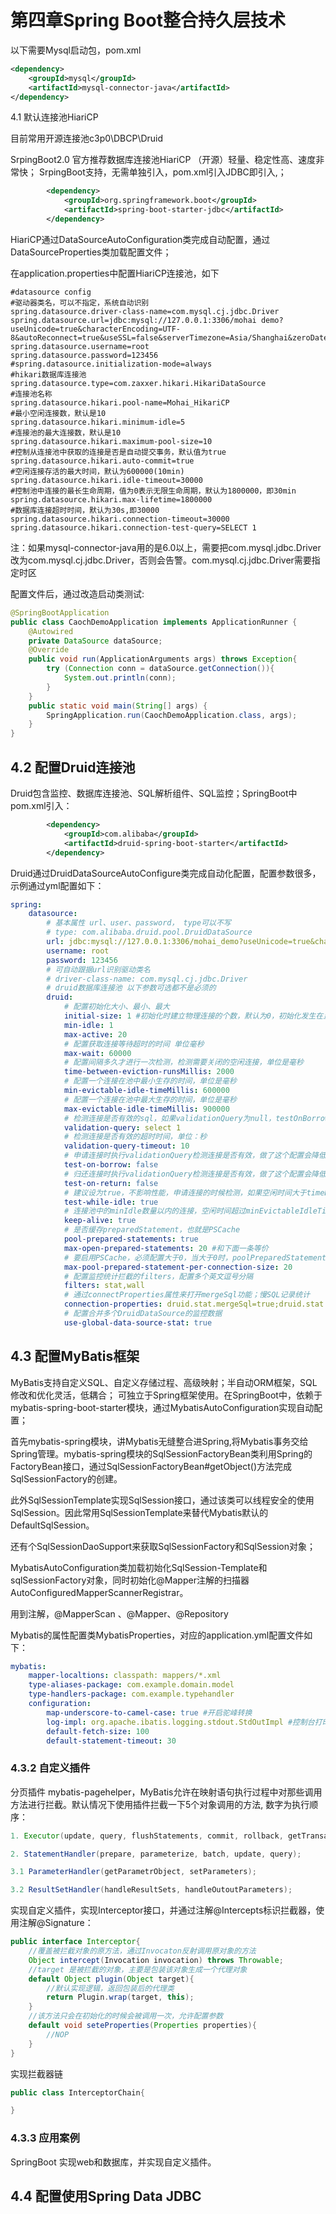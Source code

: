 # 第四章Spring Boot整合持久层技术

以下需要Mysql启动包，pom.xml

```xml
<dependency>
    <groupId>mysql</groupId>
    <artifactId>mysql-connector-java</artifactId>
</dependency>
```

4.1 默认连接池HiariCP

目前常用开源连接池c3p0\DBCP\Druid

SrpingBoot2.0 官方推荐数据库连接池HiariCP （开源）轻量、稳定性高、速度非常快；
SrpingBoot支持，无需单独引入，pom.xml引入JDBC即引入,；
```xml
        <dependency>
            <groupId>org.springframework.boot</groupId>
            <artifactId>spring-boot-starter-jdbc</artifactId>
        </dependency>
```
HiariCP通过DataSourceAutoConfiguration类完成自动配置，通过DataSourceProperties类加载配置文件；

在application.properties中配置HiariCP连接池，如下

```properties
#datasource config
#驱动器类名，可以不指定，系统自动识别
spring.datasource.driver-class-name=com.mysql.cj.jdbc.Driver
spring.datasource.url=jdbc:mysql://127.0.0.1:3306/mohai demo?useUnicode=true&characterEncoding=UTF-8&autoReconnect=true&useSSL=false&serverTimezone=Asia/Shanghai&zeroDateTimeBehavior=convertToNull
spring.datasource.username=root
spring.datasource.password=123456
#spring.datasource.initialization-mode=always
#hikari数据库连接池
spring.datasource.type=com.zaxxer.hikari.HikariDataSource
#连接池名称
spring.datasource.hikari.pool-name=Mohai_HikariCP
#最小空闲连接数，默认是10
spring.datasource.hikari.minimum-idle=5
#连接池的最大连接数，默认是10
spring.datasource.hikari.maximum-pool-size=10
#控制从连接池中获取的连接是否是自动提交事务，默认值为true
spring.datasource.hikari.auto-commit=true
#空闲连接存活的最大时间，默认为600000(10min)
spring.datasource.hikari.idle-timeout=30000
#控制池中连接的最长生命周期，值为0表示无限生命周期，默认为1800000，即30min
spring.datasource.hikari.max-lifetime=1800000
#数据库连接超时时间，默认为30s,即30000
spring.datasource.hikari.connection-timeout=30000
spring.datasource.hikari.connection-test-query=SELECT 1
```
注：如果mysql-connector-java用的是6.0以上，需要把com.mysql.jdbc.Driver改为com.mysql.cj.jdbc.Driver，否则会告警。com.mysql.cj.jdbc.Driver需要指定时区

配置文件后，通过改造启动类测试:
```java
@SpringBootApplication
public class CaochDemoApplication implements ApplicationRunner {
    @Autowired
    private DataSource dataSource;
    @Override
    public void run(ApplicationArguments args) throws Exception{
        try (Connection conn = dataSource.getConnection()){
            System.out.println(conn);
        }
    }
    public static void main(String[] args) {
        SpringApplication.run(CaochDemoApplication.class, args);
    }
}
```

## 4.2 配置Druid连接池

Druid包含监控、数据库连接池、SQL解析组件、SQL监控；SpringBoot中pom.xml引入：

```xml
        <dependency>
            <groupId>com.alibaba</groupId>
            <artifactId>druid-spring-boot-starter</artifactId>
        </dependency>
```
Druid通过DruidDataSourceAutoConfigure类完成自动化配置，配置参数很多，示例通过yml配置如下：

```yml
spring:
    datasource:
        # 基本属性 url、user、password， type可以不写
        # type: com.alibaba.druid.pool.DruidDataSource
        url: jdbc:mysql://127.0.0.1:3306/mohai_demo?useUnicode=true&characterEncoding=UTF-8&autoReconnect=true&useSSL=true&serverTimezone=Asia/Shanghai&zeroDateTimeBehavior=convertToNull
        username: root
        password: 123456
        # 可自动跟据url识别驱动类名
        # driver-class-name: com.mysql.cj.jdbc.Driver
        # druid数据库连接池 以下参数可选都不是必须的
        druid:
            # 配置初始化大小、最小、最大
            initial-size: 1 #初始化时建立物理连接的个数，默认为0，初始化发生在显示调用init方法，或者第一次getConnection时
            min-idle: 1
            max-active: 20
            # 配置获取连接等待超时的时间 单位毫秒
            max-wait: 60000
            # 配置间隔多久才进行一次检测，检测需要关闭的空闲连接，单位是毫秒
            time-between-eviction-runsMillis: 2000
            # 配置一个连接在池中最小生存的时间，单位是毫秒
            min-evictable-idle-timeMillis: 600000
            # 配置一个连接在池中最大生存的时间，单位是毫秒
            max-evictable-idle-timeMillis: 900000
            # 检测连接是否有效的sql，如果validationQuery为null，testOnBorrow、testOnReturn、testWhileIdle都不会起作用
            validation-query: select 1
            # 检测连接是否有效的超时时间，单位：秒
            validation-query-timeout: 10
            # 申请连接时执行validationQuery检测连接是否有效，做了这个配置会降低性能
            test-on-borrow: false
            # 归还连接时执行validationQuery检测连接是否有效，做了这个配置会降低性能
            test-on-return: false
            # 建议设为true，不影响性能，申请连接的时候检测，如果空闲时间大于timeBetweenEvictionRunsMillis，执行validationQuery检测连接是否有效
            test-while-idle: true
            # 连接池中的minIdle数量以内的连接，空闲时间超过minEvictableIdleTimeMillis，则会执行keepAlive操作
            keep-alive: true
            # 是否缓存preparedStatement，也就是PSCache
            pool-prepared-statements: true
            max-open-prepared-statements: 20 #和下面一条等价
            # 要启用PSCache，必须配置大于0，当大于0时，poolPreparedStatements自动触发修改为true
            max-pool-prepared-statement-per-connection-size: 20
            # 配置监控统计拦截的filters，配置多个英文逗号分隔
            filters: stat,wall
            # 通过connectProperties属性来打开mergeSql功能；慢SQL记录统计
            connection-properties: druid.stat.mergeSql=true;druid.stat.slowSqlMillis=5000
            # 配置合并多个DruidDataSource的监控数据
            use-global-data-source-stat: true
```

## 4.3 配置MyBatis框架
MyBatis支持自定义SQL、自定义存储过程、高级映射；半自动ORM框架，SQL修改和优化灵活，低耦合；
可独立于Spring框架使用。在SpringBoot中，依赖于mybatis-spring-boot-starter模块，通过MybatisAutoConfiguration实现自动配置；



首先mybatis-spring模块，讲Mybatis无缝整合进Spring,将Mybatis事务交给Spring管理。mybatis-spring模块的SqlSessionFactoryBean类利用Spring的FactoryBean接口，通过SqlSessionFactoryBean#getObject()方法完成SqlSessionFactory的创建。

此外SqlSessionTemplate实现SqlSession接口，通过该类可以线程安全的使用SqlSession。因此常用SqlSessionTemplate来替代Mybatis默认的DefaultSqlSession。

还有个SqlSessionDaoSupport来获取SqlSessionFactory和SqlSession对象；


MybatisAutoConfiguration类加载初始化SqlSession-Template和sqlSessionFactory对象，同时初始化@Mapper注解的扫描器AutoConfiguredMapperScannerRegistrar。

用到注解，@MapperScan 、@Mapper、@Repository

Mybatis的属性配置类MybatisProperties，对应的application.yml配置文件如下：
```yml
mybatis:
    mapper-localtions: classpath: mappers/*.xml
    type-aliases-package: com.example.domain.model
    type-handlers-package: com.example.typehandler
    configuration:
        map-underscore-to-camel-case: true #开启驼峰转换
        log-impl: org.apache.ibatis.logging.stdout.StdOutImpl #控制台打印 SQL
        default-fetch-size: 100
        default-statement-timeout: 30
```

### 4.3.2 自定义插件

分页插件 mybatis-pagehelper，MyBatis允许在映射语句执行过程中对那些调用方法进行拦截。默认情况下使用插件拦截一下5个对象调用的方法, 数字为执行顺序：

```java
1. Executor(update, query, flushStatements, commit, rollback, getTransaction, close, isClosed);

2. StatementHandler(prepare, parameterize, batch, update, query);

3.1 ParameterHandler(getParametrObject, setParameters);

3.2 ResultSetHandler(handleResultSets, handleOutoutParameters);

```


实现自定义插件，实现Interceptor接口，并通过注解@Intercepts标识拦截器，使用注解@Signature：

```java
public interface Interceptor{
    //覆盖被拦截对象的原方法，通过Invocaton反射调用原对象的方法
    Object intercept(Invocation invocation) throws Throwable;
    //target 是被拦截的对象，主要是包装该对象生成一个代理对象
    default Object plugin(Object target){
        //默认实现逻辑，返回包装后的代理类
        return Plugin.wrap(target, this);
    }
    //该方法只会在初始化的时候会被调用一次，允许配置参数
    default void seteProperties(Properties properties){
        //NOP
    }
}

```

实现拦截器链
```java
public class InterceptorChain{

}
```
### 4.3.3 应用案例

SpringBoot 实现web和数据库，并实现自定义插件。

## 4.4 配置使用Spring Data JDBC
 





